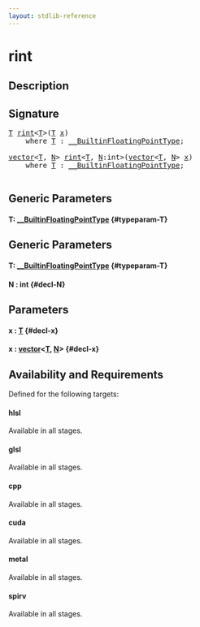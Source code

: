 ```yaml
---
layout: stdlib-reference
---
```


# rint

## Description





## Signature 

<pre>
<a href="/stdlib-reference/global-decls/rint#typeparam-T" class="code_type">T</a> <a href="/stdlib-reference/global-decls/rint">rint</a>&lt;<a href="/stdlib-reference/global-decls/rint#typeparam-T" class="code_type">T</a>&gt;(<a href="/stdlib-reference/global-decls/rint#typeparam-T" class="code_type">T</a> <a href="/stdlib-reference/global-decls/rint#decl-x" class="code_param">x</a>)
    <span class='code_keyword'>where</span> <a href="/stdlib-reference/global-decls/rint#typeparam-T" class="code_type">T</a> : <a href="/stdlib-reference/interfaces/BuiltinFloatingPointType/index" class="code_type">__BuiltinFloatingPointType</a>;

<a href="/stdlib-reference/types/vector/index" class="code_type">vector</a>&lt;<a href="/stdlib-reference/global-decls/rint#typeparam-T" class="code_type">T</a>, <a href="/stdlib-reference/global-decls/rint#decl-N" class="code_var">N</a>&gt; <a href="/stdlib-reference/global-decls/rint">rint</a>&lt;<a href="/stdlib-reference/global-decls/rint#typeparam-T" class="code_type">T</a>, <a href="/stdlib-reference/global-decls/rint#decl-N" class="code_var">N</a>:<span class="code_keyword">int</span>&gt;(<a href="/stdlib-reference/types/vector/index" class="code_type">vector</a>&lt;<a href="/stdlib-reference/global-decls/rint#typeparam-T" class="code_type">T</a>, <a href="/stdlib-reference/global-decls/rint#decl-N" class="code_var">N</a>&gt; <a href="/stdlib-reference/global-decls/rint#decl-x" class="code_param">x</a>)
    <span class='code_keyword'>where</span> <a href="/stdlib-reference/global-decls/rint#typeparam-T" class="code_type">T</a> : <a href="/stdlib-reference/interfaces/BuiltinFloatingPointType/index" class="code_type">__BuiltinFloatingPointType</a>;

</pre>

## Generic Parameters

#### T: [\_\_BuiltinFloatingPointType](/stdlib-reference/interfaces/BuiltinFloatingPointType/index) {#typeparam-T}

## Generic Parameters

#### T: [\_\_BuiltinFloatingPointType](/stdlib-reference/interfaces/BuiltinFloatingPointType/index) {#typeparam-T}
#### N  : int {#decl-N}

## Parameters

#### x  : [T](/stdlib-reference/global-decls/rint#typeparam-T) {#decl-x}
#### x  : [vector](/stdlib-reference/types/vector/index)\<[T](/stdlib-reference/types/vector/index#typeparam-T), [N](/stdlib-reference/types/vector/index#decl-N)\> {#decl-x}

## Availability and Requirements

Defined for the following targets:

#### hlsl
Available in all stages.

#### glsl
Available in all stages.

#### cpp
Available in all stages.

#### cuda
Available in all stages.

#### metal
Available in all stages.

#### spirv
Available in all stages.



